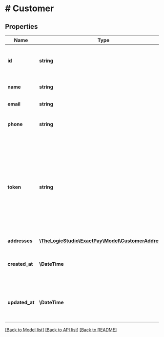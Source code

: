 # # Customer

## Properties

Name | Type | Description | Notes
------------ | ------------- | ------------- | -------------
**id** | **string** | Unique identifier for the given Customer. | [optional]
**name** | **string** | Name of the customer. | [optional]
**email** | **string** | Email of the customer. | [optional]
**phone** | **string** | Phone number of the customer. | [optional]
**token** | **string** | Customer token can be used as a &#x60;Payment Method Token&#x60;. It will always be associated to the Customer&#39;s default Payment Method when linked. | [optional]
**addresses** | [**\TheLogicStudio\ExactPay\Model\CustomerAddress[]**](CustomerAddress.md) |  | [optional]
**created_at** | **\DateTime** | The date and time when the Customer was created. | [optional]
**updated_at** | **\DateTime** | The date and time when the Customer was last updated. | [optional]

[[Back to Model list]](../../README.md#models) [[Back to API list]](../../README.md#endpoints) [[Back to README]](../../README.md)
